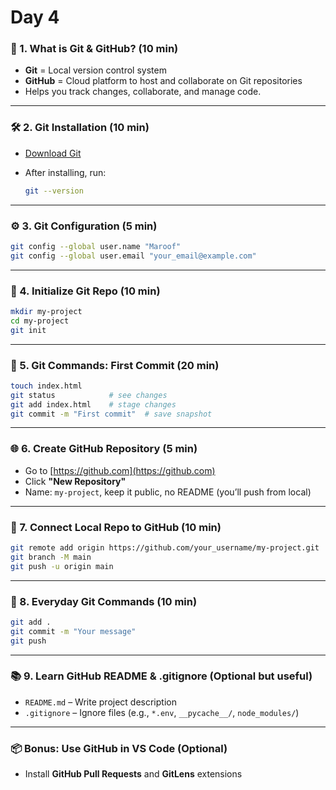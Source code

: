 # Day 4

### 🧠 1. What is Git & GitHub? (10 min)

* **Git** = Local version control system
* **GitHub** = Cloud platform to host and collaborate on Git repositories
* Helps you track changes, collaborate, and manage code.

---

### 🛠️ 2. Git Installation (10 min)

* [Download Git](https://git-scm.com/downloads)
* After installing, run:

  ```bash
  git --version
  ```

---

### ⚙️ 3. Git Configuration (5 min)

```bash
git config --global user.name "Maroof"
git config --global user.email "your_email@example.com"
```

---

### 📂 4. Initialize Git Repo (10 min)

```bash
mkdir my-project
cd my-project
git init
```

---

### 📌 5. Git Commands: First Commit (20 min)

```bash
touch index.html
git status            # see changes
git add index.html    # stage changes
git commit -m "First commit"  # save snapshot
```

---

### 🌐 6. Create GitHub Repository (5 min)

* Go to [https://github.com](https://github.com)
* Click **"New Repository"**
* Name: `my-project`, keep it public, no README (you’ll push from local)

---

### 🔗 7. Connect Local Repo to GitHub (10 min)

```bash
git remote add origin https://github.com/your_username/my-project.git
git branch -M main
git push -u origin main
```

---

### 🔄 8. Everyday Git Commands (10 min)

```bash
git add .
git commit -m "Your message"
git push
```

---

### 📚 9. Learn GitHub README & .gitignore (Optional but useful)

* `README.md` – Write project description
* `.gitignore` – Ignore files (e.g., `*.env`, `__pycache__/`, `node_modules/`)

---

### 📦 Bonus: Use GitHub in VS Code (Optional)

* Install **GitHub Pull Requests** and **GitLens** extensions


